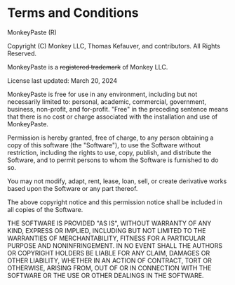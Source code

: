 # Terms and Conditions

MonkeyPaste (R)

Copyright (C) Monkey LLC, Thomas Kefauver, and contributors. All Rights Reserved.

MonkeyPaste is a ~~registered trademark~~ of Monkey LLC.

License last updated: March 20, 2024

MonkeyPaste is free for use in any environment, including but not necessarily limited to: personal, academic, commercial, government, business, non-profit, and for-profit. "Free" in the preceding sentence means that there is no cost or charge associated with the installation and use of MonkeyPaste.

Permission is hereby granted, free of charge, to any person obtaining a copy of this software (the "Software"), to use the Software without restriction, including the rights to use, copy, publish, and distribute the Software, and to permit persons to whom the Software is furnished to do so.

You may not modify, adapt, rent, lease, loan, sell, or create derivative works based upon the Software or any part thereof.

The above copyright notice and this permission notice shall be included in all copies of the Software.

THE SOFTWARE IS PROVIDED "AS IS", WITHOUT WARRANTY OF ANY KIND, EXPRESS OR IMPLIED, INCLUDING BUT NOT LIMITED TO THE WARRANTIES OF MERCHANTABILITY, FITNESS FOR A PARTICULAR PURPOSE AND NONINFRINGEMENT. IN NO EVENT SHALL THE AUTHORS OR COPYRIGHT HOLDERS BE LIABLE FOR ANY CLAIM, DAMAGES OR OTHER LIABILITY, WHETHER IN AN ACTION OF CONTRACT, TORT OR OTHERWISE, ARISING FROM, OUT OF OR IN CONNECTION WITH THE SOFTWARE OR THE USE OR OTHER DEALINGS IN THE SOFTWARE.
